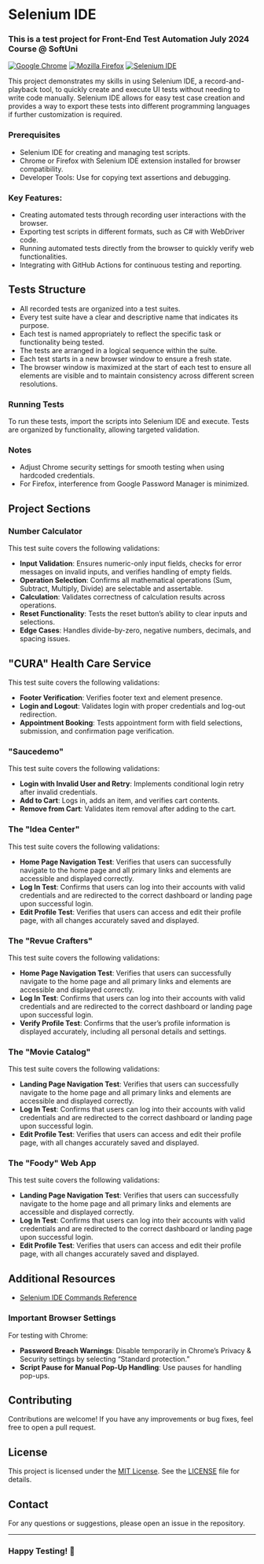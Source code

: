 # Selenium IDE
### This is a test project for Front-End Test Automation July 2024 Course @ SoftUni

[![Google Chrome](https://img.shields.io/badge/tested%20on-Google%20Chrome-4285F4.svg)](https://www.google.com/chrome/)
[![Mozilla Firefox](https://img.shields.io/badge/tested%20on-Mozilla%20Firefox-FF7139.svg)](https://www.mozilla.org/firefox/)
[![Selenium IDE](https://img.shields.io/badge/tested%20with-Selenium%20IDE-FF6C37.svg)](https://www.selenium.dev/selenium-ide/)

This project demonstrates my skills in using Selenium IDE, a record-and-playback tool, to quickly create and execute UI tests without needing to write code manually. Selenium IDE allows for easy test case creation and provides a way to export these tests into different programming languages if further customization is required.

### Prerequisites
- Selenium IDE for creating and managing test scripts.
- Chrome or Firefox with Selenium IDE extension installed for browser compatibility.
- Developer Tools: Use for copying text assertions and debugging.

### Key Features:
- Creating automated tests through recording user interactions with the browser.
- Exporting test scripts in different formats, such as C# with WebDriver code.
- Running automated tests directly from the browser to quickly verify web functionalities.
- Integrating with GitHub Actions for continuous testing and reporting.

## Tests Structure
- All recorded tests are organized into a test suites.
- Every test suite have a clear and descriptive name that indicates its purpose.
-	Each test is named appropriately to reflect the specific task or functionality being tested.
-	The tests are arranged in a logical sequence within the suite.
-	Each test starts in a new browser window to ensure a fresh state.
-	The browser window is maximized at the start of each test to ensure all elements are visible and to maintain consistency across different screen resolutions.

### Running Tests
To run these tests, import the scripts into Selenium IDE and execute. Tests are organized by functionality, allowing targeted validation.

### Notes
- Adjust Chrome security settings for smooth testing when using hardcoded credentials.
- For Firefox, interference from Google Password Manager is minimized.
  
## Project Sections

### Number Calculator
This test suite covers the following validations:
- **Input Validation**: Ensures numeric-only input fields, checks for error messages on invalid inputs, and verifies handling of empty fields.
- **Operation Selection**: Confirms all mathematical operations (Sum, Subtract, Multiply, Divide) are selectable and assertable.
- **Calculation**: Validates correctness of calculation results across operations.
- **Reset Functionality**: Tests the reset button’s ability to clear inputs and selections.
- **Edge Cases**: Handles divide-by-zero, negative numbers, decimals, and spacing issues.

## "CURA" Health Care Service
This test suite covers the following validations:
- **Footer Verification**: Verifies footer text and element presence.
- **Login and Logout**: Validates login with proper credentials and log-out redirection.
- **Appointment Booking**: Tests appointment form with field selections, submission, and confirmation page verification.

### "Saucedemo"
This test suite covers the following validations:
- **Login with Invalid User and Retry**: Implements conditional login retry after invalid credentials.
- **Add to Cart**: Logs in, adds an item, and verifies cart contents.
- **Remove from Cart**: Validates item removal after adding to the cart.

 ### The "Idea Center" 
This test suite covers the following validations:
- **Home Page Navigation Test**: Verifies that users can successfully navigate to the home page and all primary links and elements are accessible and displayed correctly.
- **Log In Test**: Confirms that users can log into their accounts with valid credentials and are redirected to the correct dashboard or landing page upon successful login.
- **Edit Profile Test**: Verifies that users can access and edit their profile page, with all changes accurately saved and displayed.

### The "Revue Crafters"
This test suite covers the following validations:
- **Home Page Navigation Test**: Verifies that users can successfully navigate to the home page and all primary links and elements are accessible and displayed correctly.
- **Log In Test**: Confirms that users can log into their accounts with valid credentials and are redirected to the correct dashboard or landing page upon successful login.
- **Verify Profile Test**: Confirms that the user’s profile information is displayed accurately, including all personal details and settings.

### The "Movie Catalog" 
This test suite covers the following validations:
- **Landing Page Navigation Test**: Verifies that users can successfully navigate to the home page and all primary links and elements are accessible and displayed correctly.
- **Log In Test**: Confirms that users can log into their accounts with valid credentials and are redirected to the correct dashboard or landing page upon successful login.
- **Edit Profile Test**: Verifies that users can access and edit their profile page, with all changes accurately saved and displayed.

### The "Foody" Web App
This test suite covers the following validations:
- **Landing Page Navigation Test**: Verifies that users can successfully navigate to the home page and all primary links and elements are accessible and displayed correctly.
- **Log In Test**: Confirms that users can log into their accounts with valid credentials and are redirected to the correct dashboard or landing page upon successful login.
- **Edit Profile Test**: Verifies that users can access and edit their profile page, with all changes accurately saved and displayed.

## Additional Resources
- [Selenium IDE Commands Reference](https://www.selenium.dev/selenium-ide/docs/en/api/commands)

### Important Browser Settings
For testing with Chrome:
- **Password Breach Warnings**: Disable temporarily in Chrome’s Privacy & Security settings by selecting “Standard protection.”
- **Script Pause for Manual Pop-Up Handling**: Use pauses for handling pop-ups.
  
## Contributing
Contributions are welcome! If you have any improvements or bug fixes, feel free to open a pull request.

## License
This project is licensed under the [MIT License](LICENSE). See the [LICENSE](LICENSE) file for details.

## Contact
For any questions or suggestions, please open an issue in the repository.

---
### Happy Testing! 🚀
